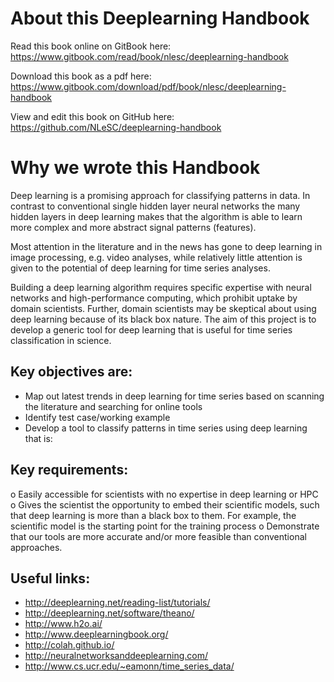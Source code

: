 # About this Deeplearning Handbook

Read this book online on GitBook here: https://www.gitbook.com/read/book/nlesc/deeplearning-handbook

Download this book as a pdf here: https://www.gitbook.com/download/pdf/book/nlesc/deeplearning-handbook

View and edit this book on GitHub here: https://github.com/NLeSC/deeplearning-handbook


# Why we wrote this Handbook

Deep learning is a promising approach for classifying patterns in data. In contrast to conventional single hidden layer neural networks the many hidden layers in deep learning makes that the algorithm is able to learn more complex and more abstract signal patterns (features). 

Most attention in the literature and in the news has gone to deep learning in image processing, e.g. video analyses, while relatively little attention is given to the potential of deep learning for time series analyses. 

Building a deep learning algorithm requires specific expertise with neural networks and high-performance computing, which prohibit uptake by domain scientists.  Further, domain scientists may be skeptical about using deep learning because of its black box nature. The aim of this project is to develop a generic tool for deep learning that is useful for time series classification in science.


## Key objectives are: 

* Map out latest trends in deep learning for time series based on scanning the literature and searching for online tools
* Identify test case/working example
* Develop a tool to classify patterns in time series using deep learning that is: 

## Key requirements: 

o Easily accessible for scientists with no expertise in deep learning or HPC 
o Gives the scientist the opportunity to embed their scientific models, such that deep learning is more than a black box to them. For example, the scientific model is the starting point for the training process 
o Demonstrate that our tools are more accurate and/or more feasible than conventional approaches. 

## Useful links:
* http://deeplearning.net/reading-list/tutorials/
* http://deeplearning.net/software/theano/
* http://www.h2o.ai/
* http://www.deeplearningbook.org/
* http://colah.github.io/
* http://neuralnetworksanddeeplearning.com/
* http://www.cs.ucr.edu/~eamonn/time_series_data/

